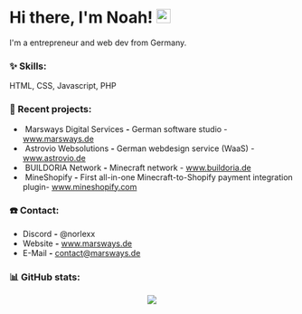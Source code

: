 # Hi there, I'm Noah! <img src="https://github.com/TheDudeThatCode/TheDudeThatCode/blob/master/Assets/Hi.gif" width="25px">

I'm a entrepreneur and web dev from Germany. 

### :sparkles: Skills:
<p align="left">
HTML, CSS, Javascript, PHP
</p>

### :hammer: Recent projects:
- &nbsp;Marsways Digital Services **-** German software studio - www.marsways.de
- &nbsp;Astrovio Websolutions **-** German webdesign service (WaaS) - www.astrovio.de
- &nbsp;BUILDORIA Network **-** Minecraft network - www.buildoria.de
- &nbsp;MineShopify **-** First all-in-one Minecraft-to-Shopify payment integration plugin- www.mineshopify.com



### ☎️ Contact:
-  Discord **-** @norlexx
-  Website **-** www.marsways.de
-  E-Mail **-** contact@marsways.de

### :bar_chart: GitHub stats:
<p align="center">
  <img src="https://github-readme-stats.vercel.app/api?username=norlexx&show_icons=true&theme=radical" />
</p>


